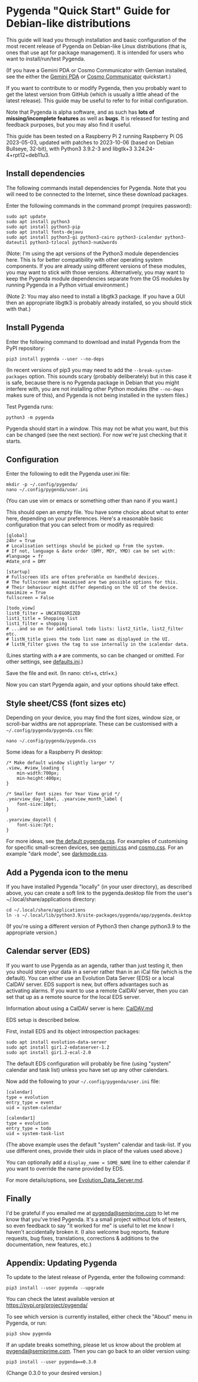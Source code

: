 Pygenda "Quick Start" Guide for Debian-like distributions
=========================================================
This guide will lead you through installation and basic configuration
of the most recent release of Pygenda on Debian-like Linux distributions
(that is, ones that use apt for package management). It is intended
for users who want to install/run/test Pygenda.

(If you have a Gemini PDA or Cosmo Communicator with Gemian installed,
see the either the [Gemini PDA](quickstart-geminipda.md) or
[Cosmo Communicator](quickstart-cosmocommunicator.md) quickstart.)

If you want to contribute to or modify Pygenda, then you probably want
to get the latest version from GitHub (which is usually a little ahead
of the latest release). This guide may be useful to refer to for
initial configuration.

Note that Pygenda is alpha software, and as such has **lots of
missing/incomplete features** as well as **bugs**. It is released for
testing and feedback purposes, but you may also find it useful.

This guide has been tested on a Raspberry Pi 2 running Raspberry Pi OS
2023-05-03, updated with patches to 2023-10-06 (based on Debian Bullseye,
32-bit), with Python3 3.9.2-3 and libgtk+3 3.24.24-4+rpt12+deb11u3.

Install dependencies
--------------------
The following commands install dependencies for Pygenda. Note that you
will need to be connected to the Internet, since these download packages.

Enter the following commands in the command prompt (requires password):

    sudo apt update
    sudo apt install python3
    sudo apt install python3-pip
    sudo apt install fonts-dejavu
    sudo apt install python3-gi python3-cairo python3-icalendar python3-dateutil python3-tzlocal python3-num2words

(Note: I'm using the apt versions of the Python3 module dependencies here.
This is for better compatibility with other operating system components.
If you are already using different versions of these modules, you may
want to stick with those versions. Alternatively, you may want to keep
the Pygenda module dependencies separate from the OS modules by running
Pygenda in a Python virtual environment.)

(Note 2: You may also need to install a libgtk3 package. If you have a GUI
then an appropriate libgtk3 is probably already installed, so you should
stick with that.)

Install Pygenda
---------------
Enter the following command to download and install Pygenda from the
PyPI repository:

    pip3 install pygenda --user --no-deps

(In recent versions of pip3 you may need to add the `--break-system-packages`
option. This sounds scary (probably deliberately) but in this case it is safe,
because there is no Pygenda package in Debian that you might interfere with,
you are not installing other Python modules (the `--no-deps` makes sure of
this), and Pygenda is not being installed in the system files.)

Test Pygenda runs:

    python3 -m pygenda

Pygenda should start in a window. This may not be what you want, but
this can be changed (see the next section). For now we're just
checking that it starts.

Configuration
-------------
Enter the following to edit the Pygenda user.ini file:

    mkdir -p ~/.config/pygenda/
    nano ~/.config/pygenda/user.ini

(You can use vim or emacs or something other than nano if you want.)

This should open an empty file. You have some choice about what to
enter here, depending on your preferences. Here's a reasonable basic
configuration that you can select from or modify as required:

    [global]
    24hr = True
    # Localisation settings should be picked up from the system.
    # If not, language & date order (DMY, MDY, YMD) can be set with:
    #language = fr
    #date_ord = DMY
    
    [startup]
    # Fullscreen UIs are often preferable on handheld devices.
    # The fullscreen and maximised are two possible options for this.
    # Their behaviour might differ depending on the UI of the device.
    maximize = True
    fullscreen = False
    
    [todo_view]
    list0_filter = UNCATEGORIZED
    list1_title = Shopping list
    list1_filter = shopping
    # ...and so on for additional todo lists: list2_title, list2_filter etc.
    # listN_title gives the todo list name as displayed in the UI.
    # listN_filter gives the tag to use internally in the icalendar data.

(Lines starting with a `#` are comments, so can be changed or omitted.
For other settings, see [defaults.ini](config-examples/defaults.ini).)

Save the file and exit. (In nano: ctrl+s, ctrl+x.)

Now you can start Pygenda again, and your options should take effect.

Style sheet/CSS (font sizes etc)
--------------------------------
Depending on your device, you may find the font sizes, window size, or
scroll-bar widths are not appropriate. These can be customised with a
`~/.config/pygenda/pygenda.css` file:

    nano ~/.config/pygenda/pygenda.css

Some ideas for a Raspberry Pi desktop:

    /* Make default window slightly larger */
    .view, #view_loading {
        min-width:700px;
        min-height:400px;
    }
    
    /* Smaller font sizes for Year View grid */
    .yearview_day_label, .yearview_month_label {
        font-size:10pt;
    }
    
    .yearview_daycell {
        font-size:7pt;
    }

For more ideas, see [the default pygenda.css](../pygenda/css/pygenda.css).
For examples of customising for specific small-screen devices, see
[gemini.css](../pygenda/css/gemini.css) and
[cosmo.css](../pygenda/css/cosmo.css). For an example "dark mode", see
[darkmode.css](config-examples/darkmode.css).

Add a Pygenda icon to the menu
------------------------------
If you have installed Pygenda "locally" (in your user directory), as
described above, you can create a soft link to the pygenda.desktop file
from the user's ~/.local/share/applications directory:

    cd ~/.local/share/applications
    ln -s ~/.local/lib/python3.9/site-packages/pygenda/app/pygenda.desktop

(If you're using a different version of Python3 then change python3.9
to the appropriate version.)

Calendar server (EDS)
---------------------
If you want to use Pygenda as an agenda, rather than just testing it,
then you should store your data in a server rather than in an iCal
file (which is the default). You can either use an Evolution Data
Server (EDS) or a local CalDAV server. EDS support is new, but offers
advantages such as activating alarms. If you want to use a remote
CalDAV server, then you can set that up as a remote source for the
local EDS server.

Information about using a CalDAV server is here: [CalDAV.md](CalDAV.md)

EDS setup is described below.

First, install EDS and its object introspection packages:

    sudo apt install evolution-data-server
    sudo apt install gir1.2-edataserver-1.2
    sudo apt install gir1.2-ecal-2.0

The default EDS configuration will probably be fine (using "system"
calendar and task list) unless you have set up any other calendars.

Now add the following to your `~/.config/pygenda/user.ini` file:

    [calendar]
    type = evolution
    entry_type = event
    uid = system-calendar
    
    [calendar1]
    type = evolution
    entry_type = todo
    uid = system-task-list

(The above example uses the default "system" calendar and task-list.
If you use different ones, provide their uids in place of the values
used above.)

You can optionally add a `display_name = SOME_NAME` line to either
calendar if you want to override the name provided by EDS.

For more details/options, see [Evolution_Data_Server.md](Evolution_Data_Server.md).

Finally
-------
I'd be grateful if you emailed me at pygenda@semiprime.com to let me
know that you've tried Pygenda. It's a small project without lots of
testers, so even feedback to say "it worked for me" is useful to let
me know I haven't accidentally broken it. (I also welcome bug reports,
feature requests, bug fixes, translations, corrections & additions to
the documentation, new features, etc.)

Appendix: Updating Pygenda
--------------------------
To update to the latest release of Pygenda, enter the following command:

    pip3 install --user pygenda --upgrade

You can check the latest available version at https://pypi.org/project/pygenda/

To see which version is currently installed, either check the "About"
menu in Pygenda, or run:

    pip3 show pygenda

If an update breaks something, please let us know about the problem at
pygenda@semiprime.com. Then you can go back to an older version using:

    pip3 install --user pygenda==0.3.0

(Change 0.3.0 to your desired version.)
